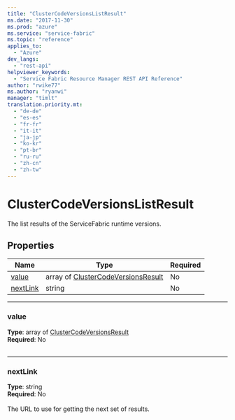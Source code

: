 ```yaml
---
title: "ClusterCodeVersionsListResult"
ms.date: "2017-11-30"
ms.prod: "azure"
ms.service: "service-fabric"
ms.topic: "reference"
applies_to: 
  - "Azure"
dev_langs: 
  - "rest-api"
helpviewer_keywords: 
  - "Service Fabric Resource Manager REST API Reference"
author: "rwike77"
ms.author: "ryanwi"
manager: "timlt"
translation.priority.mt: 
  - "de-de"
  - "es-es"
  - "fr-fr"
  - "it-it"
  - "ja-jp"
  - "ko-kr"
  - "pt-br"
  - "ru-ru"
  - "zh-cn"
  - "zh-tw"
---
```

# ClusterCodeVersionsListResult

The list results of the ServiceFabric runtime versions.

## Properties
| Name | Type | Required |
| --- | --- | --- |
| [value](#value) | array of [ClusterCodeVersionsResult](sfrp-2017-07-01-preview-model-clustercodeversionsresult.md) | No |
| [nextLink](#nextlink) | string | No |

____
### value
__Type__: array of [ClusterCodeVersionsResult](sfrp-2017-07-01-preview-model-clustercodeversionsresult.md) <br/>
__Required__: No<br/>
<br/>


____
### nextLink
__Type__: string <br/>
__Required__: No<br/>
<br/>
The URL to use for getting the next set of results.
